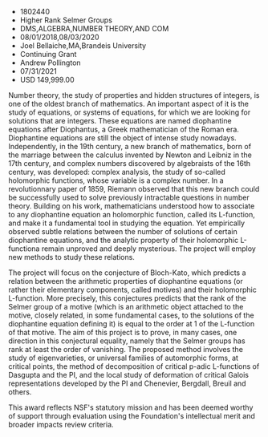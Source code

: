
* 1802440
* Higher Rank Selmer Groups
* DMS,ALGEBRA,NUMBER THEORY,AND COM
* 08/01/2018,08/03/2020
* Joel Bellaiche,MA,Brandeis University
* Continuing Grant
* Andrew Pollington
* 07/31/2021
* USD 149,999.00

Number theory, the study of properties and hidden structures of integers, is one
of the oldest branch of mathematics. An important aspect of it is the study of
equations, or systems of equations, for which we are looking for solutions that
are integers. These equations are named diophantine equations after Diophantus,
a Greek mathematician of the Roman era. Diophantine equations are still the
object of intense study nowadays. Independently, in the 19th century, a new
branch of mathematics, born of the marriage between the calculus invented by
Newton and Leibniz in the 17th century, and complex numbers discovered by
algebraists of the 16th century, was developed: complex analysis, the study of
so-called holomorphic functions, whose variable is a complex number. In a
revolutionnary paper of 1859, Riemann observed that this new branch could be
successfully used to solve previously intractable questions in number theory.
Building on his work, mathematicians understood how to associate to any
diophantine equation an holomorphic function, called its L-function, and make it
a fundamental tool in studying the equation. Yet empirically observed subtle
relations between the number of solutions of certain diophantine equations, and
the analytic property of their holomorphic L-functiona remain unproved and
deeply mysterious. The project will employ new methods to study these relations.

The project will focus on the conjecture of Bloch-Kato, which predicts a
relation between the arithmetic properties of diophantine equations (or rather
their elementary components, called motives) and their holomorphic L-function.
More precisely, this conjectures predicts that the rank of the Selmer group of a
motive (which is an arithmetic object attached to the motive, closely related,
in some fundamental cases, to the solutions of the diophantine equation defining
it) is equal to the order at 1 of the L-function of that motive. The aim of this
project is to prove, in many cases, one direction in this conjectural equality,
namely that the Selmer groups has rank at least the order of vanishing. The
proposed method involves the study of eigenvarieties, or universal families of
automorphic forms, at critical points, the method of decomposition of critical
p-adic L-functions of Dasgupta and the PI, and the local study of deformation of
critical Galois representations developed by the PI and Chenevier, Bergdall,
Breuil and others.

This award reflects NSF's statutory mission and has been deemed worthy of
support through evaluation using the Foundation's intellectual merit and broader
impacts review criteria.

